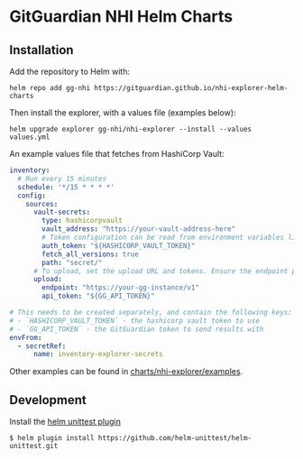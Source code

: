 # GitGuardian NHI Helm Charts

## Installation

Add the repository to Helm with:

```shell
helm repo add gg-nhi https://gitguardian.github.io/nhi-explorer-helm-charts
```

Then install the explorer, with a values file (examples below):

```shell
helm upgrade explorer gg-nhi/nhi-explorer --install --values values.yml
```

An example values file that fetches from HashiCorp Vault:

```yaml
inventory:
  # Run every 15 minutes
  schedule: '*/15 * * * *'
  config:
    sources:
      vault-secrets:
        type: hashicorpvault
        vault_address: "https://your-vault-address-here"
        # Token configuration can be read from environment variables like so:
        auth_token: "${HASHICORP_VAULT_TOKEN}"
        fetch_all_versions: true
        path: "secret/"
      # To upload, set the upload URL and tokens. Ensure the endpoint path ends with /v1 
      upload:
        endpoint: "https://your-gg-instance/v1"
        api_token: "${GG_API_TOKEN}"

# This needs to be created separately, and contain the following keys:
# - `HASHICORP_VAULT_TOKEN` - the hashicorp vault token to use
# - `GG_API_TOKEN` - the GitGuardian token to send results with
envFrom:
  - secretRef:
      name: inventory-explorer-secrets
```

Other examples can be found in [charts/nhi-explorer/examples](charts/nhi-explorer/examples).


## Development

Install the [helm unittest plugin](https://github.com/helm-unittest/helm-unittest)

```shell
$ helm plugin install https://github.com/helm-unittest/helm-unittest.git
```
